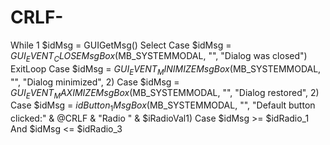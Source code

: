 # CRLF-
While 1         $idMsg = GUIGetMsg()         Select             Case $idMsg = $GUI_EVENT_CLOSE                 MsgBox($MB_SYSTEMMODAL, "", "Dialog was closed")                 ExitLoop             Case $idMsg = $GUI_EVENT_MINIMIZE                 MsgBox($MB_SYSTEMMODAL, "", "Dialog minimized", 2)             Case $idMsg = $GUI_EVENT_MAXIMIZE                 MsgBox($MB_SYSTEMMODAL, "", "Dialog restored", 2)              Case $idMsg = $idButton_1                 MsgBox($MB_SYSTEMMODAL, "", "Default button clicked:" &amp; @CRLF &amp; "Radio " &amp; $iRadioVal1)              Case $idMsg >= $idRadio_1 And $idMsg &lt;= $idRadio_3
